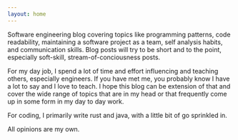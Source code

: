 ```yaml
---
layout: home
---
```


Software engineering blog covering topics like programming patterns, code readability, maintaining a software project as a team, self analysis habits, and communication skills. Blog posts will try to be short and to the point, especially soft-skill, stream-of-conciousness posts.

For my day job, I spend a lot of time and effort influencing and teaching others, especially engineers. If you have met me, you probably know I have a lot to say and I love to teach. I hope this blog can be extension of that and cover the wide range of topics that are in my head or that frequently come up in some form in my day to day work.

For coding, I primarily write rust and java, with a little bit of go sprinkled in.

All opinions are my own.
